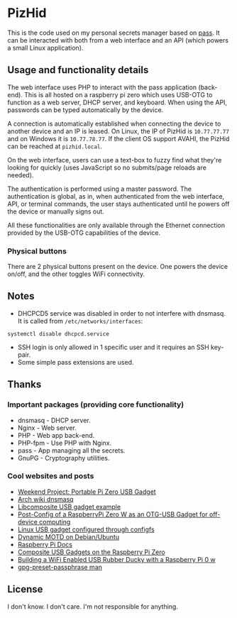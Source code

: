 # PizHid

This is the code used on my personal secrets manager based on
[pass](https://www.passwordstore.org/). It can be interacted with both from a
web interface and an API (which powers a small Linux application).

## Usage and functionality details

The web interface uses PHP to interact with the pass application (back-end).
This is all hosted on a raspberry pi zero which uses USB-OTG to function as a
web server, DHCP server, and keyboard. When using the API, passwords can be
typed automatically by the device.

A connection is automatically established when connecting the device to another
device and an IP is leased. On Linux, the IP of PizHid is `10.77.77.77` and on
Windows it is `10.77.78.77`. If the client OS support AVAHI, the PizHid can be
reached at `pizhid.local`.

On the web interface, users can use a text-box to fuzzy find what they're
looking for quickly (uses JavaScript so no submits/page reloads are needed).

The authentication is performed using a master password. The authentication is
global, as in, when authenticated from the web interface, API, or terminal
commands, the user stays authenticated until he powers off the device or
manually signs out.

All these functionalities are only available through the Ethernet connection
provided by the USB-OTG capabilities of the device.

### Physical buttons

There are 2 physical buttons present on the device. One powers the device
on/off, and the other toggles WiFi connectivity.

## Notes

- DHCPCD5 service was disabled in order to not interfere with dnsmasq. It is
  called from `/etc/networks/interfaces`:

```
systemctl disable dhcpcd.service
```

- SSH login is only allowed in 1 specific user and it requires an SSH key-pair.
- Some simple pass extensions are used.

## Thanks

### Important packages (providing core functionality)

- dnsmasq - DHCP server.
- Nginx - Web server.
- PHP - Web app back-end.
- PHP-fpm - Use PHP with Nginx.
- pass - App managing all the secrets.
- GnuPG - Cryptography utilities.

### Cool websites and posts

- [Weekend Project: Portable Pi Zero USB Gadget](https://back7.co/home/weekend-project-portable-pi-zero-usb-gadget)
- [Arch wiki dnsmasq](https://wiki.archlinux.org/title/Dnsmasq)
- [Libcomposite USB gadget example](https://github.com/ev3dev/ev3-systemd/blob/ev3dev-jessie/scripts/ev3-usb.sh)
- [Post-Config of a RaspberryPi Zero W as an OTG-USB Gadget for off-device computing](https://jon.sprig.gs/blog/post/2243)
- [Linux USB gadget configured through configfs](https://www.kernel.org/doc/Documentation/usb/gadget_configfs.txt)
- [Dynamic MOTD on Debian/Ubuntu](https://ownyourbits.com/2017/04/05/customize-your-motd-login-message-in-debian-and-ubuntu/)
- [Raspberry Pi Docs](https://www.raspberrypi.org/documentation/computers/configuration.html)
- [Composite USB Gadgets on the Raspberry Pi Zero](https://www.isticktoit.net/?p=1383)
- [Building a WiFi Enabled USB Rubber Ducky with a Raspberry Pi 0 w](https://www.aidanwoods.com/blog/building-a-wifi-enabled-usb-rubber-ducky/)
- [gpg-preset-passphrase man](https://docs.oracle.com/cd/E36784_01/html/E36870/gpg-preset-passphrase-1.html)

## License

I don't know. I don't care. I'm not responsible for anything.
